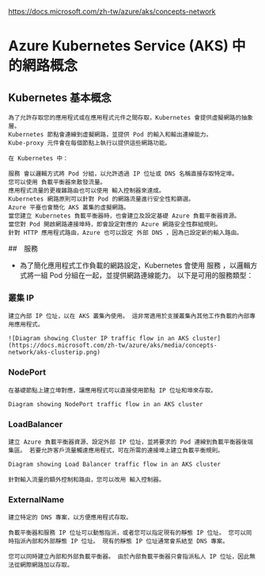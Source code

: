 https://docs.microsoft.com/zh-tw/azure/aks/concepts-network

# Azure Kubernetes Service (AKS) 中的網路概念

## Kubernetes 基本概念
```
為了允許存取您的應用程式或在應用程式元件之間存取，Kubernetes 會提供虛擬網路的抽象層。 
Kubernetes 節點會連線到虛擬網路，並提供 Pod 的輸入和輸出連線能力。 
Kube-proxy 元件會在每個節點上執行以提供這些網路功能。
```
```
在 Kubernetes 中：

服務 會以邏輯方式將 Pod 分組，以允許透過 IP 位址或 DNS 名稱直接存取特定埠。
您可以使用 負載平衡器來散發流量。
應用程式流量的更複雜路由也可以使用 輸入控制器來達成。
Kubernetes 網路原則可以針對 Pod 的網路流量進行安全性和篩選。
Azure 平臺也會簡化 AKS 叢集的虛擬網路。 
當您建立 Kubernetes 負載平衡器時，也會建立及設定基礎 Azure 負載平衡器資源。 
當您對 Pod 開啟網路連接埠時，即會設定對應的 Azure 網路安全性群組規則。 
針對 HTTP 應用程式路由，Azure 也可以設定 外部 DNS ，因為已設定新的輸入路由。

```

##　服務

* 為了簡化應用程式工作負載的網路設定，Kubernetes 會使用 服務 ，以邏輯方式將一組 Pod 分組在一起，並提供網路連線能力。 以下是可用的服務類型：


### 叢集 IP
```
建立內部 IP 位址，以在 AKS 叢集內使用。 這非常適用於支援叢集內其他工作負載的內部專用應用程式。

![Diagram showing Cluster IP traffic flow in an AKS cluster](https://docs.microsoft.com/zh-tw/azure/aks/media/concepts-network/aks-clusterip.png)

```
### NodePort
```
在基礎節點上建立埠對應，讓應用程式可以直接使用節點 IP 位址和埠來存取。

Diagram showing NodePort traffic flow in an AKS cluster
```

### LoadBalancer
```
建立 Azure 負載平衡器資源、設定外部 IP 位址，並將要求的 Pod 連線到負載平衡器後端集區。 若要允許客戶流量觸達應用程式，可在所需的連接埠上建立負載平衡規則。

Diagram showing Load Balancer traffic flow in an AKS cluster

針對輸入流量的額外控制和路由，您可以改用 輸入控制器。
```

### ExternalName
```
建立特定的 DNS 專案，以方便應用程式存取。

負載平衡器和服務 IP 位址可以動態指派，或者您可以指定現有的靜態 IP 位址。 您可以同時指派內部和外部靜態 IP 位址。 現有的靜態 IP 位址通常會系結至 DNS 專案。

您可以同時建立內部和外部負載平衡器。 由於內部負載平衡器只會指派私人 IP 位址，因此無法從網際網路加以存取。

```
